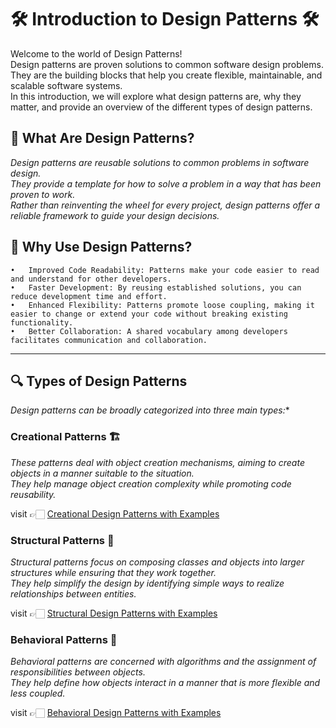 # 🛠️ Introduction to Design Patterns 🛠️

Welcome to the world of Design Patterns!<br/> 
Design patterns are proven solutions to common software design problems.<br/>
They are the building blocks that help you create flexible, maintainable, and scalable software systems. <br/>
In this introduction, we will explore what design patterns are, why they matter, and provide an overview of the different types of design patterns.

## 📖 What Are Design Patterns?

*Design patterns are reusable solutions to common problems in software design.<br/> 
They provide a template for how to solve a problem in a way that has been proven to work. <br/>
Rather than reinventing the wheel for every project, design patterns offer a reliable framework to guide your design decisions.*

## 🔑 Why Use Design Patterns?

	•	Improved Code Readability: Patterns make your code easier to read and understand for other developers.
	•	Faster Development: By reusing established solutions, you can reduce development time and effort.
	•	Enhanced Flexibility: Patterns promote loose coupling, making it easier to change or extend your code without breaking existing functionality.
	•	Better Collaboration: A shared vocabulary among developers facilitates communication and collaboration.

---

## 🔍 Types of Design Patterns

*Design patterns can be broadly categorized into three main types:**

### Creational Patterns 🏗️

*These patterns deal with object creation mechanisms, aiming to create objects in a manner suitable to the situation.<br/>
They help manage object creation complexity while promoting code reusability.*

visit 👉🏻 [Creational Design Patterns with Examples](https://github.com/absolute-bonkers/design-patterns-creational/blob/main/README.md)

### Structural Patterns 🧩

*Structural patterns focus on composing classes and objects into larger structures while ensuring that they work together.<br/>
They help simplify the design by identifying simple ways to realize relationships between entities.*

visit 👉🏻 [Structural Design Patterns with Examples]()

### Behavioral Patterns 🕺

*Behavioral patterns are concerned with algorithms and the assignment of responsibilities between objects.<br/> 
They help define how objects interact in a manner that is more flexible and less coupled.*

visit 👉🏻 [Behavioral Design Patterns with Examples](<>)